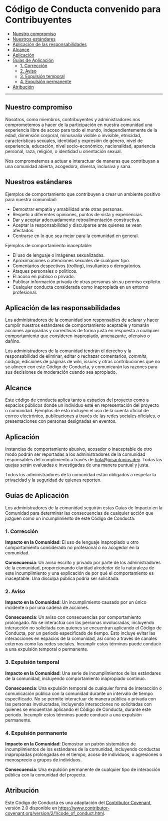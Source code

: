 
# Código de Conducta convenido para Contribuyentes

- [Nuestro compromiso](#nuestro-compromiso)
- [Nuestros estándares](#nuestros-estándares)
- [Aplicación de las responsabilidades](#aplicación-de-las-responsabilidades)
- [Alcance](#alcance)
- [Aplicación](#aplicación)
- [Guías de Aplicación](#guías-de-aplicación)
  - [1. Corrección](#1-corrección)
  - [2. Aviso](#2-aviso)
  - [3. Expulsión temporal](#3-expulsión-temporal)
  - [4. Expulsión permanente](#4-expulsión-permanente)
- [Atribución](#atribución)

---

## Nuestro compromiso

Nosotros, como miembros, contribuyentes y administradores nos comprometemos a
hacer de la participación en nuestra comunidad una experiencia libre de acoso
para todo el mundo, independientemente de la edad, dimensión corporal,
minusvalía visible o invisible, etnicidad, características sexuales, identidad
y expresión de género, nivel de experiencia, educación, nivel socio-económico,
nacionalidad, apariencia personal, raza, religión, o identidad u orientación
sexual.

Nos comprometemos a actuar e interactuar de maneras que contribuyan a una
comunidad abierta, acogedora, diversa, inclusiva y sana.

## Nuestros estándares

Ejemplos de comportamiento que contribuyen a crear un ambiente positivo para
nuestra comunidad:

- Demostrar empatía y amabilidad ante otras personas.
- Respeto a diferentes opiniones, puntos de vista y experiencias.
- Dar y aceptar adecuadamente retroalimentación constructiva.
- Aceptar la responsabilidad y disculparse ante quienes se vean afectados.
- Centrarse en lo que sea mejor para la comunidad en general.

Ejemplos de comportamiento inaceptable:

- El uso de lenguaje o imágenes sexualizadas.
- Aproximaciones o atenciones sexuales de cualquier tipo.
- Comentarios despectivos (_trolling_), insultantes o derogatorios.
- Ataques personales o políticos.
- El acoso en público o privado.
- Publicar información privada de otras personas sin su permiso explícito.
- Cualquier conducta considerada como inapropiada en un entorno profesional.

## Aplicación de las responsabilidades

Los administradores de la comunidad son responsables de aclarar y hacer cumplir
nuestros estándares de comportamiento aceptable y tomarán acciones apropiadas y
correctivas de forma justa en respuesta a cualquier comportamiento que
consideren inapropiado, amenazante, ofensivo o dañino.

Los administradores de la comunidad tendrán el derecho y la responsabilidad de
eliminar, editar o rechazar comentarios, _commits_, código, ediciones de
páginas de wiki, _issues_ y otras contribuciones que no se alineen con este
Código de Conducta, y comunicarán las razones para sus decisiones de moderación
cuando sea apropiado.

## Alcance

Este código de conducta aplica tanto a espacios del proyecto como a espacios
públicos donde un individuo esté en representación del proyecto o comunidad.
Ejemplos de esto incluyen el uso de la cuenta oficial de correo electrónico,
publicaciones a través de las redes sociales oficiales, o presentaciones con
personas designadas en eventos.

## Aplicación

Instancias de comportamiento abusivo, acosador o inaceptable de otro modo
podrán ser reportadas a los administradores de la comunidad responsables del
cumplimiento a través de [hola@josantonius.dev](mailto:hola@josantonius.dev).
Todas las quejas serán evaluadas e investigadas de una manera puntual y justa.

Todos los administradores de la comunidad están obligados a respetar la
privacidad y la seguridad de quienes reporten.

## Guías de Aplicación

Los administradores de la comunidad seguirán estas Guías de Impacto en la
Comunidad para determinar las consecuencias de cualquier acción que juzguen
como un incumplimiento de este Código de Conducta:

### 1. Corrección

**Impacto en la Comunidad**: El uso de lenguaje inapropiado u otro
comportamiento considerado no profesional o no acogedor en la comunidad.

**Consecuencia**: Un aviso escrito y privado por parte de los administradores
de la comunidad, proporcionando claridad alrededor de la naturaleza de este
incumplimiento y una explicación de por qué el comportamiento es inaceptable.
Una disculpa pública podría ser solicitada.

### 2. Aviso

**Impacto en la Comunidad**: Un incumplimiento causado por un único incidente o
por una cadena de acciones.

**Consecuencia**: Un aviso con consecuencias por comportamiento prolongado. No
se interactúa con las personas involucradas, incluyendo interacción no
solicitada con quienes se encuentran aplicando el Código de Conducta, por un
periodo especificado de tiempo. Esto incluye evitar las interacciones en
espacios de la comunidad, así como a través de canales externos como las redes
sociales. Incumplir estos términos puede conducir a una expulsión temporal o
permanente.

### 3. Expulsión temporal

**Impacto en la Comunidad**: Una serie de incumplimientos de los estándares de
la comunidad, incluyendo comportamiento inapropiado continuo.

**Consecuencia**: Una expulsión temporal de cualquier forma de interacción o
comunicación pública con la comunidad durante un intervalo de tiempo
especificado. No se permite interactuar de manera pública o privada con las
personas involucradas, incluyendo interacciones no solicitadas con quienes se
encuentran aplicando el Código de Conducta, durante este periodo. Incumplir
estos términos puede conducir a una expulsión permanente.

### 4. Expulsión permanente

**Impacto en la Comunidad**: Demostrar un patrón sistemático de incumplimientos
de los estándares de la comunidad, incluyendo conductas inapropiadas
prolongadas en el tiempo, acoso de individuos, o agresiones o menosprecio a
grupos de individuos.

**Consecuencia**: Una expulsión permanente de cualquier tipo de interacción
pública con la comunidad del proyecto.

## Atribución

Este Código de Conducta es una adaptación del
[Contributor Covenant](https://www.contributor-covenant.org/),
versión 2.0 disponible en
<https://www.contributor-covenant.org/version/2/1/code_of_conduct.html>.
